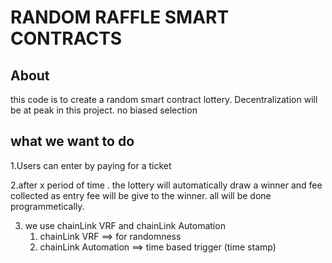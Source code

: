 # RANDOM RAFFLE SMART CONTRACTS

## About

this code is to create a random smart contract lottery. Decentralization will be at peak in this project. no biased selection

## what we want to do

1.Users can enter by paying for a ticket
<br>

2.after x period of time . the lottery will automatically draw a winner and fee collected as entry fee will be give to the winner. all will be done programmetically.
<br>

3. we use chainLink VRF and chainLink Automation
    1. chainLink VRF ==> for randomness
    2. chainLink Automation ==> time based trigger (time stamp)
